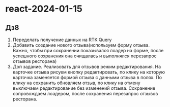 # react-2024-01-15

## Дз8

1. Переделать получение данных на RTK Query
2. Добавить создание нового отзыва(используем форму отзыва. Важно, чтобы при сохранении показывался лоадер на форме, после успешного сохранения она очищалась и выполнялся перезапрос отзывов ресторана)
3. Доп задание. Реализовать для отзывов режим редактирования. На карточке отзыва рисуем кнопку редактировать, по клику на которую карточка заменяется формой отзыва с данными отзыва в полях. По клику на сохранить обновляем отзыв, по клику на отмену выключаем редактирование без изменений отзыва. Сохранение сопровождаем лоадером, после сохранения перезапрос отзывов ресторана.